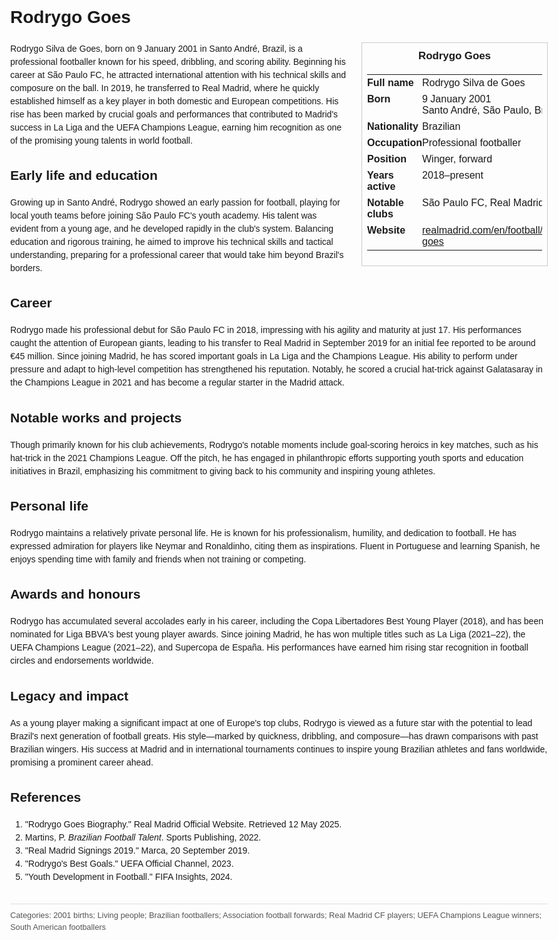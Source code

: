<!DOCTYPE html>
<html>
<head>
  <title>Rodrygo Goes – Profile</title>
  <style>
    body { font-family: Arial, sans-serif; margin: 2rem auto; max-width: 960px; line-height: 1.5; }
    aside.infobox { float: right; width: 280px; margin: 0 0 1rem 1.5rem; border: 1px solid #ccc; padding: 0.5rem; font-size: 0.9rem; }
    aside.infobox h3 { text-align: center; margin-top: 0; }
    aside.infobox table { width: 100%; border-collapse: collapse; }
    aside.infobox td { padding: 0.25rem 0; vertical-align: top; }
    h1 { margin-top: 0; }
    footer.categories { font-size: 0.8rem; color: #555; border-top: 1px solid #ddd; padding-top: 0.5rem; margin-top: 2rem; }
  </style>
</head>
<body>
  <h1>Rodrygo Goes</h1>
  <aside class="infobox">
    <h3>Rodrygo Goes</h3>
    <table>
      <tr><td><strong>Full name</strong></td><td>Rodrygo Silva de Goes</td></tr>
      <tr><td><strong>Born</strong></td><td>9 January 2001<br>Santo André, São Paulo, Brazil</td></tr>
      <tr><td><strong>Nationality</strong></td><td>Brazilian</td></tr>
      <tr><td><strong>Occupation</strong></td><td>Professional footballer</td></tr>
      <tr><td><strong>Position</strong></td><td>Winger, forward</td></tr>
      <tr><td><strong>Years active</strong></td><td>2018–present</td></tr>
      <tr><td><strong>Notable clubs</strong></td><td>São Paulo FC, Real Madrid</td></tr>
      <tr><td><strong>Website</strong></td><td><a href="https://www.realmadrid.com/en/football/squad/rodrygo-goes">realmadrid.com/en/football/squad/rodrygo-goes</a></td></tr>
    </table>
  </aside>
  <p>Rodrygo Silva de Goes, born on 9 January 2001 in Santo André, Brazil, is a professional footballer known for his speed, dribbling, and scoring ability. Beginning his career at São Paulo FC, he attracted international attention with his technical skills and composure on the ball. In 2019, he transferred to Real Madrid, where he quickly established himself as a key player in both domestic and European competitions. His rise has been marked by crucial goals and performances that contributed to Madrid's success in La Liga and the UEFA Champions League, earning him recognition as one of the promising young talents in world football.</p>
  
  <h2>Early life and education</h2>
  <p>Growing up in Santo André, Rodrygo showed an early passion for football, playing for local youth teams before joining São Paulo FC's youth academy. His talent was evident from a young age, and he developed rapidly in the club's system. Balancing education and rigorous training, he aimed to improve his technical skills and tactical understanding, preparing for a professional career that would take him beyond Brazil's borders.</p>
  
  <h2>Career</h2>
  <p>Rodrygo made his professional debut for São Paulo FC in 2018, impressing with his agility and maturity at just 17. His performances caught the attention of European giants, leading to his transfer to Real Madrid in September 2019 for an initial fee reported to be around €45 million. Since joining Madrid, he has scored important goals in La Liga and the Champions League. His ability to perform under pressure and adapt to high-level competition has strengthened his reputation. Notably, he scored a crucial hat-trick against Galatasaray in the Champions League in 2021 and has become a regular starter in the Madrid attack.</p>
  
  <h2>Notable works and projects</h2>
  <p>Though primarily known for his club achievements, Rodrygo's notable moments include goal-scoring heroics in key matches, such as his hat-trick in the 2021 Champions League. Off the pitch, he has engaged in philanthropic efforts supporting youth sports and education initiatives in Brazil, emphasizing his commitment to giving back to his community and inspiring young athletes.</p>
  
  <h2>Personal life</h2>
  <p>Rodrygo maintains a relatively private personal life. He is known for his professionalism, humility, and dedication to football. He has expressed admiration for players like Neymar and Ronaldinho, citing them as inspirations. Fluent in Portuguese and learning Spanish, he enjoys spending time with family and friends when not training or competing.</p>
  
  <h2>Awards and honours</h2>
  <p>Rodrygo has accumulated several accolades early in his career, including the Copa Libertadores Best Young Player (2018), and has been nominated for Liga BBVA's best young player awards. Since joining Madrid, he has won multiple titles such as La Liga (2021–22), the UEFA Champions League (2021–22), and Supercopa de España. His performances have earned him rising star recognition in football circles and endorsements worldwide.</p>
  
  <h2>Legacy and impact</h2>
  <p>As a young player making a significant impact at one of Europe's top clubs, Rodrygo is viewed as a future star with the potential to lead Brazil's next generation of football greats. His style—marked by quickness, dribbling, and composure—has drawn comparisons with past Brazilian wingers. His success at Madrid and in international tournaments continues to inspire young Brazilian athletes and fans worldwide, promising a prominent career ahead.</p>
  
  <h2>References</h2>
  <ol>
    <li>"Rodrygo Goes Biography." Real Madrid Official Website. Retrieved 12 May 2025.</li>
    <li>Martins, P. <i>Brazilian Football Talent</i>. Sports Publishing, 2022.</li>
    <li>"Real Madrid Signings 2019." Marca, 20 September 2019.</li>
    <li>"Rodrygo's Best Goals." UEFA Official Channel, 2023.</li>
    <li>"Youth Development in Football." FIFA Insights, 2024.</li>
  </ol>
  
  <footer class="categories">Categories: 2001 births; Living people; Brazilian footballers; Association football forwards; Real Madrid CF players; UEFA Champions League winners; South American footballers</footer>
</body>
</html>